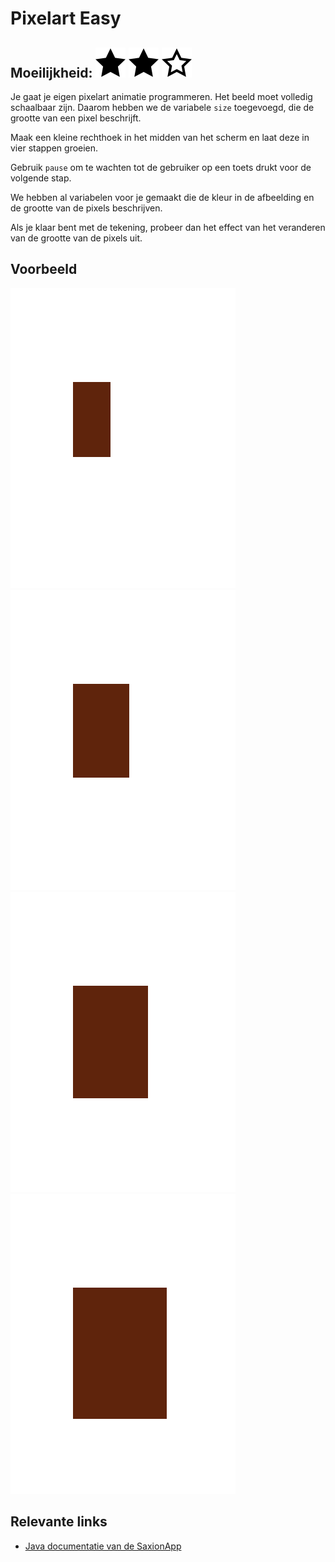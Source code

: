 # Pixelart Easy
## Moeilijkheid: ![Filled](../resources/star-filled.svg) ![Filled](../resources/star-filled.svg) ![Filled](../resources/star-outlined.svg)

Je gaat je eigen pixelart animatie programmeren. Het beeld moet volledig schaalbaar zijn. Daarom hebben we de variabele `size` toegevoegd, die de grootte van een pixel beschrijft.

Maak een kleine rechthoek in het midden van het scherm en laat deze in vier stappen groeien.

Gebruik `pause` om te wachten tot de gebruiker op een toets drukt voor de volgende stap.

We hebben al variabelen voor je gemaakt die de kleur in de afbeelding en de grootte van de pixels beschrijven.

Als je klaar bent met de tekening, probeer dan het effect van het veranderen van de grootte van de pixels uit.

## Voorbeeld
![Example](sample_output.png)
![Example](sample_output2.png)
![Example](sample_output3.png)
![Example](sample_output4.png)

## Relevante links
* [Java documentatie van de SaxionApp](https://saxionapp.hboictlab.nl/nl/saxion/app/SaxionApp.html)
